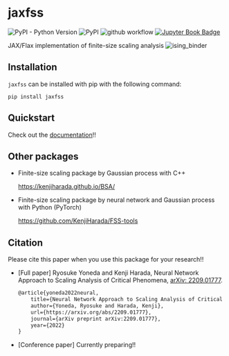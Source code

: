 # jaxfss
![PyPI - Python Version](https://img.shields.io/pypi/pyversions/jaxfss)
![PyPI](https://img.shields.io/pypi/v/jaxfss)
![github workflow](https://github.com/yonesuke/jaxfss/actions/workflows/book.yml/badge.svg)
[![Jupyter Book Badge](https://jupyterbook.org/badge.svg)](https://yonesuke.github.io/jaxfss/)

JAX/Flax implementation of finite-size scaling analysis
![ising_binder](https://user-images.githubusercontent.com/12659790/191948671-dc28959d-0e24-4197-baca-0c2ef0aad311.png)


## Installation
`jaxfss` can be installed with pip with the following command:
```
pip install jaxfss
```

## Quickstart
Check out the [documentation](https://yonesuke.github.io/jaxfss/)!!

## Other packages
- Finite-size scaling package by Gaussian process with C++

    https://kenjiharada.github.io/BSA/
- Finite-size scaling package by neural network and Gaussian process with Python (PyTorch)

    https://github.com/KenjiHarada/FSS-tools

## Citation
Please cite this paper when you use this package for your research!!
- [Full paper] Ryosuke Yoneda and Kenji Harada, Neural Network Approach to Scaling Analysis of Critical Phenomena, [arXiv: 2209.01777](https://arxiv.org/abs/2209.01777).

    ```tex
    @article{yoneda2022neural,
        title={Neural Network Approach to Scaling Analysis of Critical Phenomena},
        author={Yoneda, Ryosuke and Harada, Kenji},
        url={https://arxiv.org/abs/2209.01777},
        journal={arXiv preprint arXiv:2209.01777},
        year={2022}
    }
    ```

- [Conference paper] Currently preparing!!
